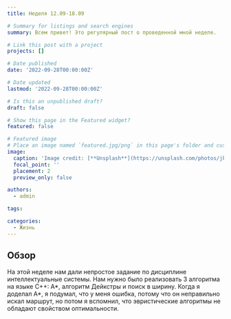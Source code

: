 ```yaml
---
title: Неделя 12.09-18.09

# Summary for listings and search engines
summary: Всем привет! Это регулярный пост о проведенной мной неделе.

# Link this post with a project
projects: []

# Date published
date: '2022-09-28T00:00:00Z'

# Date updated
lastmod: '2022-09-28T00:00:00Z'

# Is this an unpublished draft?
draft: false

# Show this page in the Featured widget?
featured: false

# Featured image
# Place an image named `featured.jpg/png` in this page's folder and customize its options here.
image:
  caption: 'Image credit: [**Unsplash**](https://unsplash.com/photos/jkDLNDGougw)'
  focal_point: ''
  placement: 2
  preview_only: false

authors:
  - admin

tags:

categories:
  - Жизнь
---
```


## Обзор

На этой неделе нам дали непростое задание по дисциплине интеллектуальные системы. Нам нужно было реализовать 3 алгоритма на языке С++: А*, алгоритм Дейкстры и поиск в ширину. Когда я доделал А*, я подумал, что у меня ошибка, потому что он неправильно искал маршрут, но потом я вспомнил, что эвристические алгоритмы не обладают свойством оптимальности.


